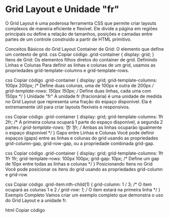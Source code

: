 # Grid Layout e Unidade "fr"


O Grid Layout é uma poderosa ferramenta CSS que permite criar layouts complexos de maneira eficiente e flexível. Ele divide a página em regiões principais ou define a relação de tamanhos, posições e camadas entre partes de um controle construído a partir de HTML primitivo.

Conceitos Básicos do Grid Layout
Container de Grid: O elemento que define um contexto de grid.
css
Copiar código
.grid-container {
    display: grid;
}
Itens de Grid: Os elementos filhos diretos do container de grid.
Definindo Linhas e Colunas
Para definir as linhas e colunas de um grid, usamos as propriedades grid-template-columns e grid-template-rows.

css
Copiar código
.grid-container {
    display: grid;
    grid-template-columns: 100px 200px; /* Define duas colunas, uma de 100px e outra de 200px */
    grid-template-rows: 150px 150px; /* Define duas linhas, cada uma com 150px */
}
Unidade "fr"
A unidade fr (fracionária) é uma unidade de medida no Grid Layout que representa uma fração do espaço disponível. Ela é extremamente útil para criar layouts flexíveis e responsivos.

css
Copiar código
.grid-container {
    display: grid;
    grid-template-columns: 1fr 2fr; /* A primeira coluna ocupará 1 parte do espaço disponível, a segunda 2 partes */
    grid-template-rows: 1fr 1fr; /* Ambas as linhas ocuparão igualmente o espaço disponível */
}
Gaps entre Linhas e Colunas
Você pode definir espaços (gaps) entre as linhas e colunas do grid usando as propriedades grid-column-gap, grid-row-gap, ou a propriedade combinada grid-gap.

css
Copiar código
.grid-container {
    display: grid;
    grid-template-columns: 1fr 1fr 1fr;
    grid-template-rows: 100px 100px;
    grid-gap: 10px; /* Define um gap de 10px entre todas as linhas e colunas */
}
Posicionando Itens no Grid
Você pode posicionar os itens do grid usando as propriedades grid-column e grid-row.

css
Copiar código
.grid-item:nth-child(1) {
    grid-column: 1 / 3; /* O item ocupará as colunas 1 e 2 */
    grid-row: 1; /* O item estará na primeira linha */
}
Exemplo Completo
Vamos criar um exemplo completo que demonstra o uso do Grid Layout e a unidade fr.

html
Copiar código
<!DOCTYPE html>
<html lang="pt-BR">
<head>
    <meta charset="UTF-8">
    <title>Exemplo de Grid Layout</title>
    <style>
        .grid-container {
            display: grid;
            grid-template-columns: 1fr 2fr 1fr; /* Três colunas: 1 parte, 2 partes, 1 parte */
            grid-template-rows: 100px 200px; /* Duas linhas: 100px e 200px */
            gap: 10px; /* Espaço de 10px entre linhas e colunas */
            background-color: #f0f0f0;
            padding: 10px;
        }

        .grid-item {
            background-color: #8ca0ff;
            border: 2px solid #fff;
            text-align: center;
            font-size: 20px;
            padding: 20px;
        }

        .item1 {
            grid-column: 1 / 4; /* Ocupa todas as colunas na primeira linha */
        }

        .item2 {
            grid-column: 1 / 2; /* Ocupa a primeira coluna da segunda linha */
        }

        .item3 {
            grid-column: 2 / 4; /* Ocupa a segunda e terceira colunas da segunda linha */
        }
    </style>
</head>
<body>
    <h2>Exemplo de Grid Layout</h2>
    <div class="grid-container">
        <div class="grid-item item1">Item 1</div>
        <div class="grid-item item2">Item 2</div>
        <div class="grid-item item3">Item 3</div>
    </div>
</body>
</html>
Explicação do Exemplo
.grid-container: Define um container de grid com três colunas (1fr 2fr 1fr) e duas linhas (100px 200px). Também define um gap de 10px entre as linhas e colunas.
.grid-item: Estilos básicos para os itens do grid, incluindo cor de fundo, borda, alinhamento de texto e padding.
.item1: Este item ocupa todas as três colunas na primeira linha (grid-column: 1 / 4).
.item2: Este item ocupa a primeira coluna da segunda linha (grid-column: 1 / 2).
.item3: Este item ocupa a segunda e terceira colunas da segunda linha (grid-column: 2 / 4).
Conclusão
O Grid Layout é uma ferramenta poderosa e versátil para criar layouts complexos e responsivos. A unidade fr simplifica o dimensionamento proporcional das colunas e linhas, tornando o design mais intuitivo e flexível. Com a combinação de Grid Layout e outras técnicas CSS, você pode criar interfaces de usuário avançadas e adaptáveis.





